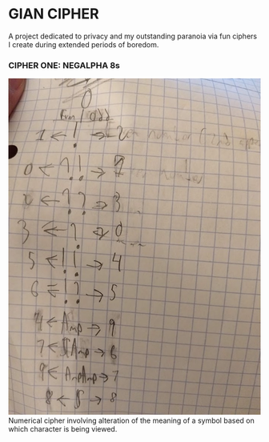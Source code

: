 # GIAN CIPHER
A project dedicated to privacy and my outstanding paranoia via fun ciphers I create during extended periods of boredom.
### CIPHER ONE: NEGALPHA 8s
![Depiction of the gianCipher](/images/cipher_example.jpg)
Numerical cipher involving alteration of the meaning of a symbol based on which character is being viewed.
